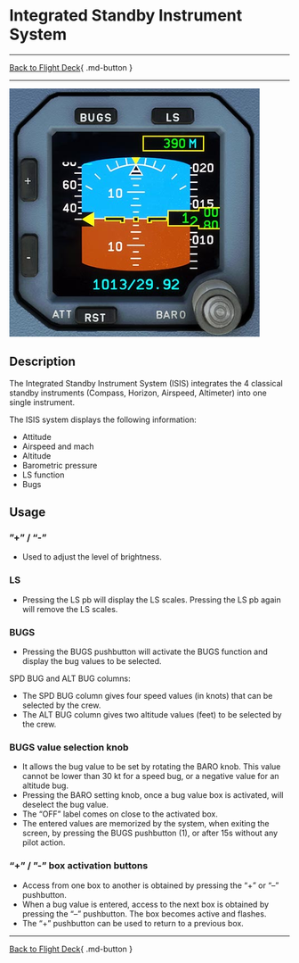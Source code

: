 # Integrated Standby Instrument System

---

[Back to Flight Deck](../index.md){ .md-button }

---

![Integrated Standby Instrument System](../../../assets/a32nx-briefing/front/ISIS.jpg "Integrated Standby Instrument System")

## Description

The Integrated Standby Instrument System (ISIS) integrates the 4 classical standby instruments (Compass, Horizon, Airspeed, Altimeter) into one single instrument.

The ISIS system displays the following information:

- Attitude
- Airspeed and mach
- Altitude
- Barometric pressure
- LS function
- Bugs

## Usage

### ”+” / “-”

- Used to adjust the level of brightness.

### LS

- Pressing the LS pb will display the LS scales. Pressing the LS pb again will remove the LS scales.

### BUGS

- Pressing the BUGS pushbutton will activate the BUGS function and display the bug values to be selected.

SPD BUG and ALT BUG columns:

- The SPD BUG column gives four speed values (in knots) that can be selected by the crew.
- The ALT BUG column gives two altitude values (feet) to be selected by the crew.

### BUGS value selection knob

- It allows the bug value to be set by rotating the BARO knob. This value cannot be lower than 30 kt for a speed bug, or a negative value for an altitude bug.
- Pressing the BARO setting knob, once a bug value box is activated, will deselect the bug value.
- The “OFF” label comes on close to the activated box.
- The entered values are memorized by the system, when exiting the screen, by pressing the BUGS pushbutton (1), or after 15s without any pilot action.

### “+” / ”-” box activation buttons

- Access from one box to another is obtained by pressing the “+” or “–” pushbutton.
- When a bug value is entered, access to the next box is obtained by pressing the “–” pushbutton. The box becomes active and flashes.
- The “+” pushbutton can be used to return to a previous box.

---

[Back to Flight Deck](../index.md){ .md-button }

